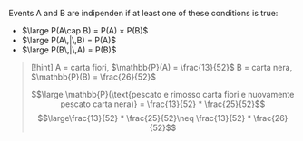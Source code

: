 Events A and B are indipenden if at least one of these conditions is true:

- $\large P(A\cap B) = P(A) × P(B)$
- $\large P(A\,|\,B) = P(A)$
- $\large P(B\,|\,A) = P(B)$

> [!hint]
> A = carta fiori, $\mathbb{P}(A) = \frac{13}{52}$
> B = carta nera, $\mathbb{P}(B) = \frac{26}{52}$
> 
> $$\large \mathbb{P}(\text{pescato e rimosso carta fiori e nuovamente pescato carta nera)} = \frac{13}{52} * \frac{25}{52}$$
> $$\large\frac{13}{52} * \frac{25}{52}\neq \frac{13}{52} * \frac{26}{52}$$

